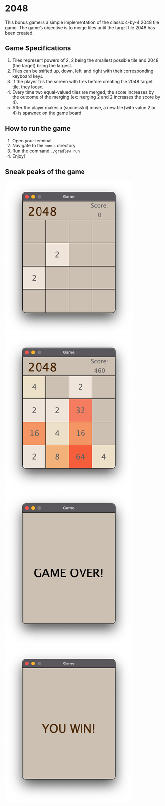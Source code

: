 # 2048
This bonus game is a simple implementation of the classic 4-by-4 2048 tile game. The game's objective is to merge tiles until the target tile 2048 has been created.

## Game Specifications
1. Tiles represent powers of 2, 2 being the smallest possible tile and 2048 (the target) being the largest.
2. Tiles can be shifted up, down, left, and right with their corresponding keyboard keys.
3. If the player fills the screen with tiles before creating the 2048 target tile, they loose.
4. Every time two equal-valued tiles are merged, the score increases by the outcome of the merging (ex: merging 2 and 2 increases the score by 4).
5. After the player makes a (successful) move, a new tile (with value 2 or 4) is spawned on the game board.

## How to run the game
1. Open your terminal
2. Navigate to the `bonus` directory
3. Run the command ```./gradlew run```
4. Enjoy!

## Sneak peaks of the game
![Opening screen](openingscreen.png)
![Oh no! So many tiles on screen!](manytiles.png)
![Game over screen](gameover.png)
![Victory screen! Woohoo](victory.png)